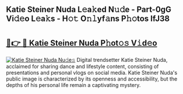## Katie Steiner Nuda L𝚎a𝚔ed N𝚞𝚍e - Part-0gG Vi𝚍𝚎o L𝚎a𝚔s - H𝚘𝚝 O𝚗𝚕yf𝚊ns P𝚑𝚘tos IfJ38

# <h2><a href="http://kf2h3k7.oniu.top/?m=Katie+Steiner+Nuda">🔗👉 🔴 Katie Steiner Nuda P𝚑ot𝚘𝚜 V𝚒d𝚎o</a></h2>

[![Katie Steiner Nuda Nu𝚍e𝚜](https://i.imgur.com/0qMVB7G.gif)](http://kf2h3k7.oniu.top/?m=Katie+Steiner+Nuda)
Digital trendsetter Katie Steiner Nuda, acclaimed for sharing dance and lifestyle content, consisting of presentations and personal vlogs on social media. Katie Steiner Nuda's public image is characterized by its openness and accessibility, but the depths of his personal life remain a captivating mystery.  
